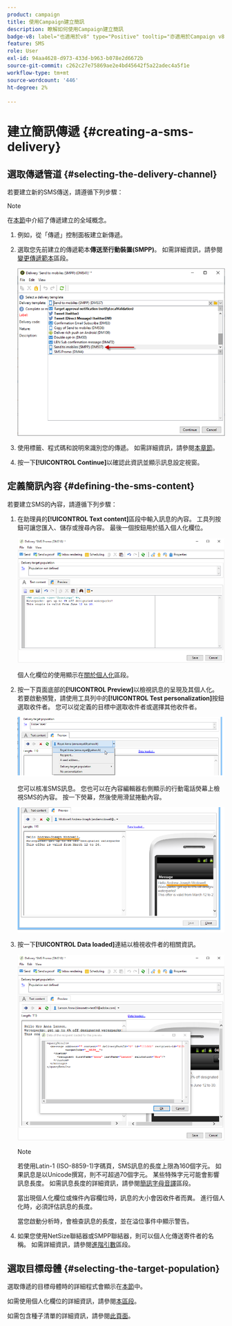 ```yaml
---
product: campaign
title: 使用Campaign建立簡訊
description: 瞭解如何使用Campaign建立簡訊
badge-v8: label="也適用於v8" type="Positive" tooltip="亦適用於Campaign v8"
feature: SMS
role: User
exl-id: 94aa4628-d973-433d-b963-b078e2d6672b
source-git-commit: c262c27e75869ae2e4bd45642f5a22adec4a5f1e
workflow-type: tm+mt
source-wordcount: '446'
ht-degree: 2%

---
```


# 建立簡訊傳遞 {#creating-a-sms-delivery}

## 選取傳遞管道 {#selecting-the-delivery-channel}

若要建立新的SMS傳送，請遵循下列步驟：

>[!NOTE]
>
>在[本節](steps-about-delivery-creation-steps.md)中介紹了傳遞建立的全域概念。

1. 例如，從「傳遞」控制面板建立新傳遞。
1. 選取您先前建立的傳遞範本&#x200B;**傳送至行動裝置(SMPP)**。 如需詳細資訊，請參閱[變更傳遞範本](sms-set-up.md#changing-the-delivery-template)區段。

   ![](assets/s_user_mobile_wizard.png)

1. 使用標籤、程式碼和說明來識別您的傳遞。 如需詳細資訊，請參閱[本章節](steps-create-and-identify-the-delivery.md#identifying-the-delivery)。
1. 按一下&#x200B;**[!UICONTROL Continue]**&#x200B;以確認此資訊並顯示訊息設定視窗。

## 定義簡訊內容 {#defining-the-sms-content}

若要建立SMS的內容，請遵循下列步驟：

1. 在助理員的&#x200B;**[!UICONTROL Text content]**&#x200B;區段中輸入訊息的內容。 工具列按鈕可讓您匯入、儲存或搜尋內容。 最後一個按鈕用於插入個人化欄位。

   ![](assets/s_ncs_user_wizard_sms01_138.png)

   個人化欄位的使用顯示在[關於個人化](about-personalization.md)區段。

1. 按一下頁面底部的&#x200B;**[!UICONTROL Preview]**&#x200B;以檢視訊息的呈現及其個人化。 若要啟動預覽，請使用工具列中的&#x200B;**[!UICONTROL Test personalization]**&#x200B;按鈕選取收件者。 您可以從定義的目標中選取收件者或選擇其他收件者。

   ![](assets/s_ncs_user_wizard_sms01_139.png)

   您可以核准SMS訊息。 您也可以在內容編輯器右側顯示的行動電話熒幕上檢視SMS的內容。 按一下熒幕，然後使用滑鼠捲動內容。

   ![](assets/s_ncs_user_wizard_sms01_140.png)

1. 按一下&#x200B;**[!UICONTROL Data loaded]**&#x200B;連結以檢視收件者的相關資訊。

   ![](assets/s_user_mobile_wizard_sms_02.png)

   >[!NOTE]
   >
   >若使用Latin-1 (ISO-8859-1)字碼頁，SMS訊息的長度上限為160個字元。 如果訊息是以Unicode撰寫，則不可超過70個字元。 某些特殊字元可能會影響訊息長度。 如需訊息長度的詳細資訊，請參閱[簡訊字母音譯](#about-character-transliteration)區段。
   >
   >當出現個人化欄位或條件內容欄位時，訊息的大小會因收件者而異。 進行個人化時，必須評估訊息的長度。
   >
   >當您啟動分析時，會檢查訊息的長度，並在溢位事件中顯示警告。

1. 如果您使用NetSize聯結器或SMPP聯結器，則可以個人化傳送寄件者的名稱。 如需詳細資訊，請參閱[進階引數](#advanced-parameters)區段。

## 選取目標母體 {#selecting-the-target-population}

選取傳遞的目標母體時的詳細程式會顯示在[本節](steps-defining-the-target-population.md)中。

如需使用個人化欄位的詳細資訊，請參閱[本區段](about-personalization.md)。

如需包含種子清單的詳細資訊，請參閱[此頁面](about-seed-addresses.md)。
